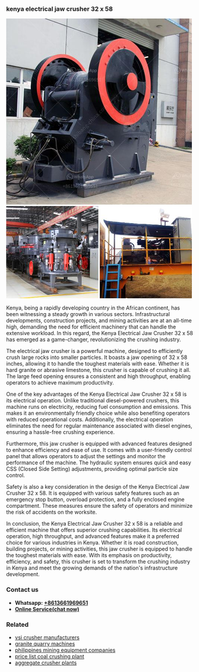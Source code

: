 <h3>kenya electrical jaw crusher 32 x 58</h3><img src='1703042130.jpg' alt=''><p>Kenya, being a rapidly developing country in the African continent, has been witnessing a steady growth in various sectors. Infrastructural developments, construction projects, and mining activities are at an all-time high, demanding the need for efficient machinery that can handle the extensive workload. In this regard, the Kenya Electrical Jaw Crusher 32 x 58 has emerged as a game-changer, revolutionizing the crushing industry.</p><p>The electrical jaw crusher is a powerful machine, designed to efficiently crush large rocks into smaller particles. It boasts a jaw opening of 32 x 58 inches, allowing it to handle the toughest materials with ease. Whether it is hard granite or abrasive limestone, this crusher is capable of crushing it all. The large feed opening ensures a consistent and high throughput, enabling operators to achieve maximum productivity.</p><p>One of the key advantages of the Kenya Electrical Jaw Crusher 32 x 58 is its electrical operation. Unlike traditional diesel-powered crushers, this machine runs on electricity, reducing fuel consumption and emissions. This makes it an environmentally friendly choice while also benefiting operators with reduced operational costs. Additionally, the electrical operation eliminates the need for regular maintenance associated with diesel engines, ensuring a hassle-free crushing experience.</p><p>Furthermore, this jaw crusher is equipped with advanced features designed to enhance efficiency and ease of use. It comes with a user-friendly control panel that allows operators to adjust the settings and monitor the performance of the machine. The hydraulic system ensures quick and easy CSS (Closed Side Setting) adjustments, providing optimal particle size control.</p><p>Safety is also a key consideration in the design of the Kenya Electrical Jaw Crusher 32 x 58. It is equipped with various safety features such as an emergency stop button, overload protection, and a fully enclosed engine compartment. These measures ensure the safety of operators and minimize the risk of accidents on the worksite.</p><p>In conclusion, the Kenya Electrical Jaw Crusher 32 x 58 is a reliable and efficient machine that offers superior crushing capabilities. Its electrical operation, high throughput, and advanced features make it a preferred choice for various industries in Kenya. Whether it is road construction, building projects, or mining activities, this jaw crusher is equipped to handle the toughest materials with ease. With its emphasis on productivity, efficiency, and safety, this crusher is set to transform the crushing industry in Kenya and meet the growing demands of the nation's infrastructure development.</p><h3>Contact us</h3><ul><li><strong>Whatsapp:&nbsp;<a href="https://wa.me/8613661969651">+8613661969651</a></strong></li><li><a href="https://swt.shibang-china.com/?git&amp;zhl&amp;kenya electrical jaw crusher 32 x 58"><strong>Online Service(chat now)</strong></a></li></ul><h3>Related</h3><ul><li><a href='vsi crusher manufacturers.md'>vsi crusher manufacturers</a></li><li><a href='granite quarry machines.md'>granite quarry machines</a></li><li><a href='philippines mining equipment companies.md'>philippines mining equipment companies</a></li><li><a href='price list coal crushing plant.md'>price list coal crushing plant</a></li><li><a href='aggregate crusher plants.md'>aggregate crusher plants</a></li></ul>